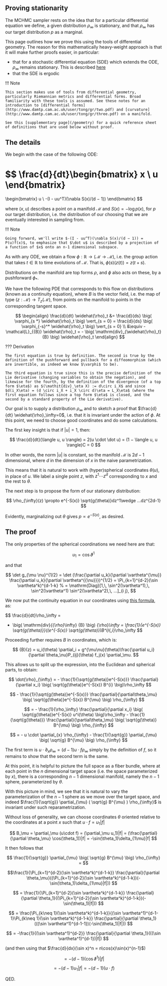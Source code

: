 ## Proving stationarity

The MCHMC sampler rests on the idea that for a particular differential equation we define, a given distribution $\rho_\infty$ is stationary, and that $\rho_\infty$ has our target distribution $p$ as a marginal.

This page outlines how we prove this using the tools of differential geometry. The reason for this mathematically heavy-weight approach is that it will make further proofs easier, in particular:

- that for a stochastic differential equation (SDE) which extends the ODE, $\rho_\infty$ remains stationary. This is described [here](sde.md)
- that the SDE is ergodic

!!! Note 
    
    This section makes use of tools from differential geometry, particularly Riemannian metrics and differential forms. Broad familiarity with these tools is assumed. See these notes for an introduction to [differential forms](http://www.damtp.cam.ac.uk/user/tong/gr/two.pdf) and [curvature](http://www.damtp.cam.ac.uk/user/tong/gr/three.pdf) on a manifold.

    See this [supplementary page](/geometry) for a quick reference sheet of definitions that are used below without proof.

## The details

We begin with the case of the following ODE:

$$
\frac{d}{dt}\begin{bmatrix}
x \\
u
\end{bmatrix}
=
\begin{bmatrix}
u \\
-(I - uu^T)(\nabla S(x)/(d − 1))
\end{bmatrix}
$$

where $(x,u)$ describes a point on a manifold $\mathcal{M}$ and $S(x) = -\log p(x)$, for $p$ our target distribution, i.e. the distribution of our choosing that we are eventually interested in sampling from.

!!! Note 
    
    Going forward, we'll write $-(I - uu^T)(\nabla S(x)/(d − 1)) = P(u)f(x)$, to emphasize that $\dot u$ is described by a projection of a function of $x$ onto an n-1 dimensional subspace.
    

As with any ODE, we obtain a flow $\phi : \mathbb{R} \to (\mathcal{M} \to \mathcal{M})$, i.e. the group action that takes $t \in \mathbb{R}$ to time evolutions of $\mathcal{M}$. That is, $\phi(s)(z(t)) = z(t+s)$.

Distributions on the manifold are top forms $\rho$, and $\phi$ also acts on these, by a pushforward $\phi_*$.

We have the following PDE that corresponds to this flow on distributions (known as a continuity equation), where $B$ is the vector field, i.e. the map of type $(z : \mathcal{M}) \to T_z(\mathcal{M})$, from points on the manifold to points in the corresponding tangent space. 

$$
\begin{align} 
    \frac{d}{dt} \widehat{\rho}_t &= \frac{d}{ds} \big( \varphi_{s *} \widehat{\rho}_t \big) \vert_{s = 0} = \frac{d}{ds} \big( \varphi_{-s}^* \widehat{\rho}_t \big) \vert_{s = 0}  \\ 
    &\equiv - \mathcal{L}_{{B}} \widehat{\rho}_t = - \big( \mathrm{div}_{\widehat{\rho}_t} {B} \big) \widehat{\rho}_t 
\end{align}
$$


??? Derivation

    The first equation is true by definition. The second is true by the definition of the pushforward and pullback for a diffeomorphism (which are invertible, as indeed we know $\varphi$ to be).

    The third equation is true since this is the precise definition of the Lie derivative (changing variables to obtain the negation), and likewise for the fourth, by the definition of the divergence (of a top form $\eta$) as $(\mathit{div}_\eta X) := d\circ i_X$ and since  $d(i_X\eta) = (d \circ i_X + i_X \circ d)\eta = L_X\eta$ (where the first equation follows since a top form $\eta$ is closed, and the second by a standard property of the Lie derivative).





Our goal is to supply a distribution $\rho_\infty$ and to sketch a proof that $\frac{d}{dt} \widehat{\rho}_\infty=0$, i.e. that it is invariant under the action of $\phi$. At this point, we need to choose good coordinates and do some calculations.

The first key insight is that if $|u|=1$, then:

$$
\frac{d}{dt}(\langle u, u \rangle) = 2(u \cdot \dot u) = (1 − \langle u, u \rangle)C = 0
$$

In other words, the norm $|u|$ is constant, so the manifold $\mathcal{M}$ is $2d-1$ dimensional, where $d$ in the dimension of $x$ in the naive parametrization.

This means that it is natural to work with (hyper)spherical coordinates $\theta(u)$, in place of $u$. We label a single point $z$, with $z^1\cdots z^d$ corresponding to $x$ and the rest to $\theta$.

The next step is to propose the form of our stationary distribution:

$$
\rho_{\infty}(z) \propto e^{-S(x)} \sqrt{g(\theta)}dz^1\wedge ...dz^{2d-1}
$$

Evidently, marginalizing out $\theta$ gives $p\propto e^{-S(x)}$, as desired.


## The proof


The only properties of the spherical coordinations we need here are that:

$$
u_1 = \cos \vartheta^1
$$

and that

$$
    \det g_{\mu \nu}^{1/2} = \det (\frac{\partial u_k}{\partial \vartheta^{\mu}} \frac{\partial u_k}{\partial \vartheta^{{\nu}}})^{1/2} = \Pi_{k=1}^{d-2}(\sin \vartheta^k)^{d-1-k}
    % = \mathrm{Diag}[1,\, \sin^2(\vartheta^1),\, \sin^2(\vartheta^1) \sin^2(\vartheta^2),\, ...]_{i j},
$$


We now put the continuity equation in our coordinates using [this formula](/geometry/#divergence-in-coordinates), as:

$$
\frac{d}{dt}\rho_\infty = 
- \big( \mathrm{div}_{{\rho}_\infty} {B} \big) {\rho}_\infty = \frac{1}{e^{-S(x)} \sqrt{g(\theta)}}((e^{-S(x)} \sqrt{g(\theta)})B^i)_{,i}\rho_\infty
$$

Proceeding further requires $B$ in coordinates, which is:

$$
{B}(z) = 
u_i(\theta) \partial_i + g^{\mu\nu}(\theta)\frac{\partial u_i}{\partial \theta_\nu}P_{ij}(\theta) f_j(x) \partial_\mu.
$$


This allows us to split up the expression, into the Euclidean and spherical parts, to obtain:

$$
    \dot{\rho}_{\infty} = - \frac{1}{\sqrt{g(\theta)}e^{-S(x)}} \frac{\partial}{\partial x_i} \big( \sqrt{g(\theta)}e^{-S(x)} B^{i} \big)\rho_\infty
$$

$$
    - \frac{1}{\sqrt{g(\theta)}e^{-S(x)}} \frac{\partial}{\partial\theta_\mu} \big( \sqrt{g(\theta)}e^{-S(x)} B^{\mu} \big) \rho_{\infty} 
$$

$$ 
 = - \frac{1}{\rho_\infty} \frac{\partial}{\partial x_i} \big( \sqrt{g(\theta)}e^{-S(x)} u^i(\theta) \big)\rho_\infty   - \frac{1}{\sqrt{g(\theta)}} \frac{\partial}{\partial\theta_\mu} \big( \sqrt{g(\theta)} B^{\mu} \big) \rho_{\infty} 
$$



$$
= - u \cdot \partial_{x} \rho_{\infty} - \frac{1}{\sqrt{g}} \partial_{\mu} \big( \sqrt{g} B^{\mu} \big) \rho_{\infty} 
$$

The first term is $u \cdot \partial_{x} \rho_{\infty} = (d -1) u \cdot {f} \rho_{\infty}$ simply by the definition of $f$, so it remains to show that the second term is the same.

At this point, it is helpful to picture the full space as a fiber bundle, where at each point in the $n$ dimensional target space (i.e. the space parameterized by $x$), there is a corresponding $n-1$ dimensional manifold, namely the $n-1$ sphere, parameterized by $\theta$.

With this picture in mind, we see that it is natural to vary the parameterization of the $n-1$ sphere as we move over the target space, and indeed $\frac{1}{\sqrt{g}} \partial_{\mu} ( \sqrt{g} B^{\mu} ) \rho_{\infty}$ is invariant under such reparametrization.

Without loss of generality, we can choose coordinates $\theta$ oriented relative to the coordinates at a point $x$ such that $u\cdot f = u_1|f|$

$$
B_\mu = \partial_\mu (u\cdot f) = (\partial_\mu u_1)|f| = (\frac{\partial}{\partial \theta_\mu} \cos(\theta_1))|f| =  -\sin(\theta_1)\delta_{1\mu}|f|
$$

It then follows that

$$
\frac{1}{\sqrt{g}} \partial_{\mu} \big( \sqrt{g} B^{\mu} \big) \rho_{\infty} 
= $$ 

$$\frac{1}{\Pi_{k=1}^{d-2}(\sin \vartheta^k)^{d-1-k}} \frac{\partial}{\partial \theta_\mu}((\Pi_{k=1}^{d-2}(\sin \vartheta^k)^{d-1-k})(-\sin(\theta_1)\delta_{1\mu}|f|))
$$

$$
= \frac{1}{\Pi_{k=1}^{d-2}(\sin \vartheta^k)^{d-1-k}} \frac{\partial}{\partial \theta_1}((\Pi_{k=1}^{d-2}(\sin \vartheta^k)^{d-1-k})(-\sin(\theta_1)|f|))
$$

$$
= \frac{\Pi_{k\neq 1}(\sin \vartheta^k)^{d-1-k}}{(\sin \vartheta^1)^{d-1-1}\Pi_{k\neq 1}(\sin \vartheta^k)^{d-1-k}} \frac{\partial}{\partial \theta_1}(((\sin \vartheta^1)^{d-1-1})(-\sin(\theta_1)|f|))
$$

$$
= -\frac{1}{(\sin \vartheta^1)^{d-2}} \frac{\partial}{\partial \theta_1}(((\sin \vartheta^1)^{d-1})|f|)
$$

(and then using that $\frac{d}{dx}(\sin x)^n = n\cos(x)\sin(x)^{n-1}$)

$$
= -(d-1)(\cos \vartheta^1)|f|
$$

$$
= -(d-1) u_1 |f| = -(d-1)(u\cdot f)
$$

QED.